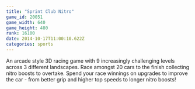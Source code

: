 ```yaml
---
title: "Sprint Club Nitro"
game_id: 20051
game_width: 640
game_height: 480
rank: 16100
date: 2014-10-17T11:00:10.622Z
categories: sports
---
```

An arcade style 3D racing game with 9 increasingly challenging levels across 3 different landscapes. Race amongst 20 cars to the finish collecting nitro boosts to overtake. Spend your race winnings on upgrades to improve the car - from better grip and higher top speeds to longer nitro boosts!